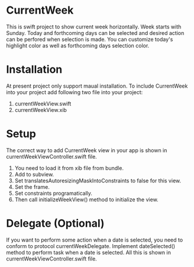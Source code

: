 # CurrentWeek

This is swift project to show current week horizontally. Week starts with Sunday. Today and forthcoming days can be selected and desired action can be perfored when selection is made. You can customize today's highlight color as well as forthcoming days selection color.

# Installation
At present project only support maual installation. To include CurrentWeek into your project add following two file into your project:
  1. currentWeekView.swift
  2. currentWeekView.xib

# Setup
The correct way to add CurrentWeek view in your app is shown in currentWeekViewController.swift file. 
  1. You need to load it from xib file from bundle.
  2. Add to subview.
  3. Set translatesAutoresizingMaskIntoConstraints to false for this view.
  4. Set the frame.
  5. Set constraints programatically.
  6. Then call initializeWeekView() method to initialize the view.
  
# Delegate (Optional)
If you want to perform some action when a date is selected, you need to conform to protocol currentWeekDelegate. Implement dateSelected() method to perform task when a date is selected. All this is shown in currentWeekViewController.swift file. 
